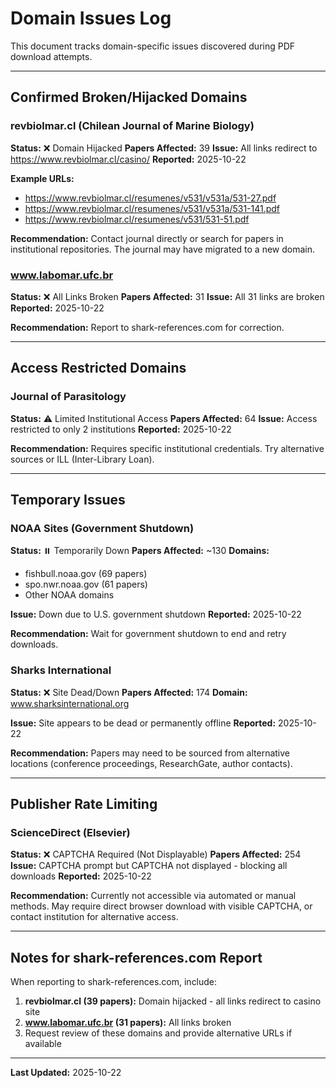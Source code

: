 # Domain Issues Log

This document tracks domain-specific issues discovered during PDF download attempts.

---

## Confirmed Broken/Hijacked Domains

### revbiolmar.cl (Chilean Journal of Marine Biology)
**Status:** ❌ Domain Hijacked
**Papers Affected:** 39
**Issue:** All links redirect to https://www.revbiolmar.cl/casino/
**Reported:** 2025-10-22

**Example URLs:**
- https://www.revbiolmar.cl/resumenes/v531/v531a/531-27.pdf
- https://www.revbiolmar.cl/resumenes/v531/v531a/531-141.pdf
- https://www.revbiolmar.cl/resumenes/v531/531-51.pdf

**Recommendation:** Contact journal directly or search for papers in institutional repositories. The journal may have migrated to a new domain.

### www.labomar.ufc.br
**Status:** ❌ All Links Broken
**Papers Affected:** 31
**Issue:** All 31 links are broken
**Reported:** 2025-10-22

**Recommendation:** Report to shark-references.com for correction.

---

## Access Restricted Domains

### Journal of Parasitology
**Status:** ⚠️ Limited Institutional Access
**Papers Affected:** 64
**Issue:** Access restricted to only 2 institutions
**Reported:** 2025-10-22

**Recommendation:** Requires specific institutional credentials. Try alternative sources or ILL (Inter-Library Loan).

---

## Temporary Issues

### NOAA Sites (Government Shutdown)
**Status:** ⏸️ Temporarily Down
**Papers Affected:** ~130
**Domains:**
- fishbull.noaa.gov (69 papers)
- spo.nwr.noaa.gov (61 papers)
- Other NOAA domains

**Issue:** Down due to U.S. government shutdown
**Reported:** 2025-10-22

**Recommendation:** Wait for government shutdown to end and retry downloads.

### Sharks International
**Status:** ❌ Site Dead/Down
**Papers Affected:** 174
**Domain:** www.sharksinternational.org

**Issue:** Site appears to be dead or permanently offline
**Reported:** 2025-10-22

**Recommendation:** Papers may need to be sourced from alternative locations (conference proceedings, ResearchGate, author contacts).

---

## Publisher Rate Limiting

### ScienceDirect (Elsevier)
**Status:** ❌ CAPTCHA Required (Not Displayable)
**Papers Affected:** 254
**Issue:** CAPTCHA prompt but CAPTCHA not displayed - blocking all downloads
**Reported:** 2025-10-22

**Recommendation:** Currently not accessible via automated or manual methods. May require direct browser download with visible CAPTCHA, or contact institution for alternative access.

---

## Notes for shark-references.com Report

When reporting to shark-references.com, include:

1. **revbiolmar.cl (39 papers):** Domain hijacked - all links redirect to casino site
2. **www.labomar.ufc.br (31 papers):** All links broken
3. Request review of these domains and provide alternative URLs if available

---

**Last Updated:** 2025-10-22
